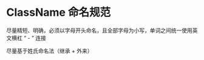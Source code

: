 <!--
 * @Author: ReturnMars
 * @Date: 2023-06-06 09:37:16
 * @LastEditors: ReturnMars
 * @LastEditTime: 2023-06-07 15:17:09
 * @Description: 命名规范-ClassName命名规范
-->

# ClassName 命名规范

尽量精短、明确，必须以字母开头命名，且全部字母为小写，单词之间统一使用英文横杠 “ - ” 连接

尽量基于姓氏命名法（继承 + 外来）
